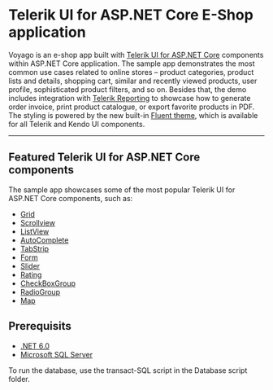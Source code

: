 #  Telerik UI for ASP.NET Core E-Shop application

Voyago is an e-shop app built with <a href="https://www.telerik.com/aspnet-core-ui" target="_blank">Telerik UI for ASP.NET Core</a> components within ASP.NET Core application. The sample app demonstrates the most common use cases related to online stores – product categories, product lists and details, shopping cart, similar and recently viewed products, user profile, sophisticated product filters, and so on. Besides that, the demo includes integration with <a href="https://www.telerik.com/products/reporting.aspx" target="_blank">Telerik Reporting</a> to showcase how to generate order invoice, print product catalogue, or export favorite products in PDF. The styling is powered by the new built-in <a href="https://docs.telerik.com/aspnet-core/styles-and-layout/sass-themes/overview" target="_blank">Fluent theme</a>, which is available for all Telerik and Kendo UI components.

----------

## Featured Telerik UI for ASP.NET Core components

The sample app showcases some of the most popular Telerik UI for ASP.NET Core components, such as:

 - [Grid][1]
 - [Scrollview][2]
 - [ListView][3]
 - [AutoComplete][4]
 - [TabStrip][5]
 - [Form][6]
 - [Slider][7]
 - [Rating][8]
 - [CheckBoxGroup][9]
 - [RadioGroup][10]
 - [Map][11]


  [1]: https://demos.telerik.com/aspnet-core/grid
  [2]: https://demos.telerik.com/aspnet-core/scrollview
  [3]: https://demos.telerik.com/aspnet-core/listview
  [4]: https://demos.telerik.com/aspnet-core/autocomplete
  [5]: https://demos.telerik.com/aspnet-core/tabstrip
  [6]: https://demos.telerik.com/aspnet-core/form
  [7]: https://demos.telerik.com/aspnet-core/slider
  [8]: https://demos.telerik.com/aspnet-core/rating
  [9]: https://demos.telerik.com/aspnet-core/checkboxgroup
  [10]: https://demos.telerik.com/aspnet-core/radiogroup
  [11]: https://demos.telerik.com/aspnet-core/map
  
## Prerequisits

 - [.NET 6.0][12]
 - [Microsoft SQL Server][13]

[12]: https://dotnet.microsoft.com/en-us/download/dotnet/6.0
[13]: https://www.microsoft.com/en-us/sql-server/sql-server-downloads

To run the database, use the transact-SQL script in the Database script folder.
